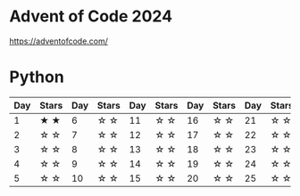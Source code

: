 # Advent of Code 2024
https://adventofcode.com/
 
# Python
| Day | Stars | Day | Stars | Day | Stars | Day | Stars | Day | Stars |
|-----|-------|-----|-------|-----|-------|-----|-------|-----|-------|
|    1|  ★ ★  |    6|  ☆ ☆  |   11|  ☆ ☆  |   16|  ☆ ☆  |   21|  ☆ ☆  |
|    2|  ☆ ☆  |    7|  ☆ ☆  |   12|  ☆ ☆  |   17|  ☆ ☆  |   22|  ☆ ☆  |
|    3|  ☆ ☆  |    8|  ☆ ☆  |   13|  ☆ ☆  |   18|  ☆ ☆  |   23|  ☆ ☆  |
|    4|  ☆ ☆  |    9|  ☆ ☆  |   14|  ☆ ☆  |   19|  ☆ ☆  |   24|  ☆ ☆  |
|    5|  ☆ ☆  |   10|  ☆ ☆  |   15|  ☆ ☆  |   20|  ☆ ☆  |   25|  ☆ ☆  |
